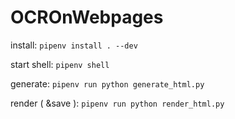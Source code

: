 # OCROnWebpages

install:
`` pipenv install . --dev ``

start shell:
`` pipenv shell ``

generate:
`` pipenv run python generate_html.py ``

render ( &save ):
`` pipenv run python render_html.py ``

